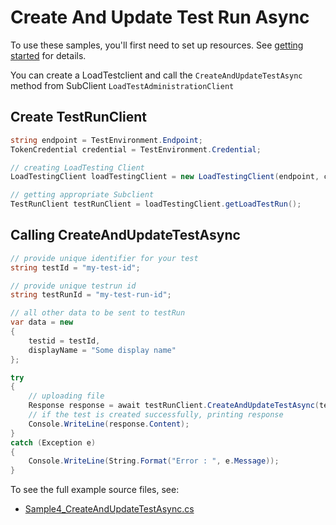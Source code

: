 # Create And Update Test Run Async

To use these samples, you'll first need to set up resources. See [getting started](https://github.com/Azure/azure-sdk-for-net/blob/main/sdk/loadtestservice/Azure.Developer.LoadTesting/README.md#getting-started) for details.

You can create a LoadTestclient and call the `CreateAndUpdateTestAsync` method from SubClient `LoadTestAdministrationClient`

## Create TestRunClient
```C# Snippet:Azure_Developer_LoadTesting_CreatingTestRunClient
string endpoint = TestEnvironment.Endpoint;
TokenCredential credential = TestEnvironment.Credential;

// creating LoadTesting Client
LoadTestingClient loadTestingClient = new LoadTestingClient(endpoint, credential);

// getting appropriate Subclient
TestRunClient testRunClient = loadTestingClient.getLoadTestRun();
```

## Calling CreateAndUpdateTestAsync
```C# Snippet:Azure_Developer_LoadTesting_CreateAndUpdateTestAsync
// provide unique identifier for your test
string testId = "my-test-id";

// provide unique testrun id
string testRunId = "my-test-run-id";

// all other data to be sent to testRun
var data = new
{
    testid = testId,
    displayName = "Some display name"
};

try
{
    // uploading file
    Response response = await testRunClient.CreateAndUpdateTestAsync(testRunId, RequestContent.Create(data));
    // if the test is created successfully, printing response
    Console.WriteLine(response.Content);
}
catch (Exception e)
{
    Console.WriteLine(String.Format("Error : ", e.Message));
}
```
To see the full example source files, see:
* [Sample4_CreateAndUpdateTestAsync.cs](https://github.com/Azure/azure-sdk-for-net/blob/main/sdk/loadtestservice/Azure.Developer.LoadTesting/tests/Samples/Sample4_CreateAndUpdateTestAsync.cs)